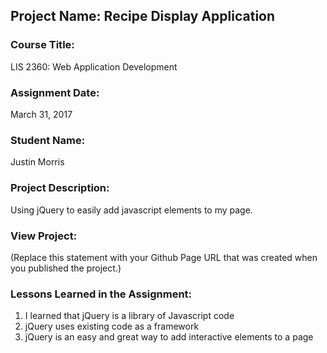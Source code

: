 ## Project Name:  Recipe Display Application

### Course Title:
LIS 2360:  Web Application Development

### Assignment Date:  
March 31, 2017
### Student Name:  
Justin Morris
### Project Description:
Using jQuery to easily add javascript elements to my page.
### View Project:
(Replace this statement with your Github Page URL that was created when you 
 published the project.)

### Lessons Learned in the Assignment:
1. I learned that jQuery is a library of Javascript code
2. jQuery uses existing code as a framework
3. jQuery is an easy and great way to add interactive elements to a page

